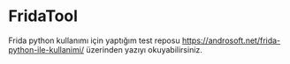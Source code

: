 # FridaTool
Frida python kullanımı için yaptığım test reposu https://androsoft.net/frida-python-ile-kullanimi/ üzerinden yazıyı okuyabilirsiniz.

